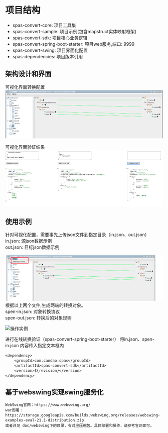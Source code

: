 # 项目结构
  - spas-convert-core: 项目工具集
  - spas-convert-sample: 项目示例(包含mapstruct实体映射框架)
  - spas-convert-sdk: 项目核心业务逻辑
  - spas-convert-spring-boot-starter: 项目web服务,端口: 9999
  - spas-convert-swing: 项目界面化配置
  - spas-dependencies: 项目版本引用

## 架构设计和界面
   

可视化界面转换配置
![实例界面](https://raw.githubusercontent.com/JeromeLiuLly/spas-parent/master/doc/实例界面.png)

可视化界面验证结果
![界面示例](https://raw.githubusercontent.com/JeromeLiuLly/spas-parent/master/doc/结果示例.png)

## 使用示例 

针对可视化配置，需要事先上传json文件到指定目录（in.json、out.json）  
in.json: 源json数据示例  
out.json: 目标json数据示例

![生成输出示例](https://raw.githubusercontent.com/JeromeLiuLly/spas-parent/master/doc/生成输出示例.png)
根据以上两个文件,生成两端的转换对象。  
spen-in.json: 对象转换协议  
spen-out.json: 转换后的对象规则  

![操作实例](https://raw.githubusercontent.com/JeromeLiuLly/spas-parent/master/doc/操作实例.gif)

进行在线转换验证（spas-convert-spring-boot-starter）
将in.json、spen-in.json 内容传入指定文本框内


```
<dependency>
    <groupId>com.candao.spas</groupId>
    <artifactId>spas-convert-sdk</artifactId>
    <version>${revision}</version>
</dependency>
```

## 基于webswing实现swing服务化
```
WebSwing官网：https://www.webswing.org/
war部署：https://storage.googleapis.com/builds.webswing.org/releases/webswing-examples-eval-21.1-distribution.zip
或者详见 doc/webswing下的目录，有对应压缩包。具体部署和操作，请参考官网即可。
```



